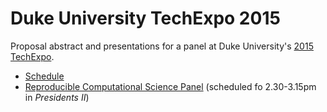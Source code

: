 # Duke University TechExpo 2015

Proposal abstract and presentations for a panel at Duke University's [2015 TechExpo].

* [Schedule]
* [Reproducible Computational Science Panel][1] (scheduled fo 2.30-3.15pm in _Presidents II_)

[2015 TechExpo]: http://sites.duke.edu/techexpo/
[Schedule]: http://sites.duke.edu/techexpo/program/
[1]: http://sites.duke.edu/techexpo/presentation/reproducible-computational-science-challenges-and-opportunities-for-research-and-it/
